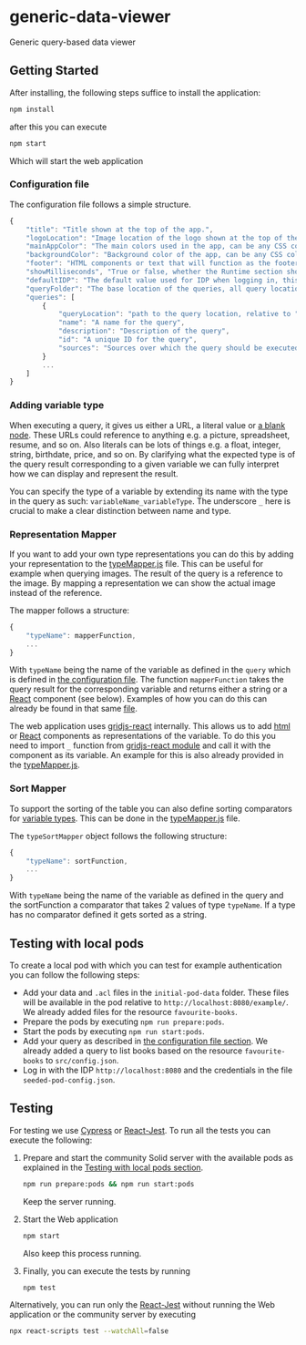 # generic-data-viewer
Generic query-based data viewer


## Getting Started 

After installing, the following steps suffice to install the application:

```bash
npm install 
```

after this you can execute

```bash
npm start
```

Which will start the web application

### Configuration file

The configuration file follows a simple structure. 

```js
{
    "title": "Title shown at the top of the app.",
    "logoLocation": "Image location of the logo shown at the top of the app (relative to public folder.).",
    "mainAppColor": "The main colors used in the app, can be any CSS color.",
    "backgroundColor": "Background color of the app, can be any CSS color.",
    "footer": "HTML components or text that will function as the footer (will be placed in the footer div.)",
    "showMilliseconds", "True or false, whether the Runtime section should show milliseconds or not.",
    "defaultIDP": "The default value used for IDP when logging in, this IDP can be manually changed in the Web app as well. ",
    "queryFolder": "The base location of the queries, all query locations will start from this folder (relative to public folder.)",
    "queries": [
        {
            "queryLocation": "path to the query location, relative to "queryFolder"",
            "name": "A name for the query",
            "description": "Description of the query",
            "id": "A unique ID for the query",
            "sources": "Sources over which the query should be executed"
        }
        ...
    ]
}
```

### Adding variable type

When executing a query, it gives us either a URL, a literal value or [a blank node](https://www.w3.org/TR/rdf12-concepts/#section-blank-nodes).
These URLs could reference to anything e.g. a picture, spreadsheet, resume, and so on.
Also literals can be lots of things e.g. a float, integer, string, birthdate, price, and so on.
By clarifying what the expected type is of the query result corresponding to a given variable 
we can fully interpret how we can display and represent the result. 

You can specify the type of a variable by extending its name with the type in the query as such: `variableName_variableType`.
The underscore `_` here is crucial to make a clear distinction between name and type. 

### Representation Mapper 

If you want to add your own type representations 
you can do this by adding your representation to the [typeMapper.js](./src/typeMapper.js) file. 
This can be useful for example when querying images.
The result of the query is a reference to the image.
By mapping a representation we can show the actual image instead of the reference. 

The mapper follows a structure:

```js
{
    "typeName": mapperFunction,
    ... 
}
```

With `typeName` being the name of the variable as defined in the `query`
which is defined in [the configuration file](#configuration-file). 
The function `mapperFunction` takes the query result for the corresponding variable and 
returns either a string or a [React](https://react.dev/) component (see below).
Examples of how you can do this can already be found in that same [file](./src/typeMapper.js). 

The web application uses [gridjs-react](https://gridjs.io/docs/integrations/react) internally.
This allows us to add [html](https://nl.wikipedia.org/wiki/HyperText_Markup_Language) or 
[React](https://react.dev/) components as representations of the variable.
To do this you need to import `_` function from [gridjs-react module](https://www.npmjs.com/package/gridjs-react) and 
call it with the component as its variable.
An example for this is also already provided in the [typeMapper.js](./src/typeMapper.js).

### Sort Mapper

To support the sorting of the table you can also define sorting comparators for [variable types](#adding-variable-type).
This can be done in the [typeMapper.js](./src/typeMapper.js) file. 

The `typeSortMapper` object follows the following structure: 

```js
{
    "typeName": sortFunction,
    ... 
}
```

With `typeName` being the name of the variable as defined in the query and 
the sortFunction a comparator that takes 2 values of type `typeName`.
If a type has no comparator defined it gets sorted as a string. 

## Testing with local pods 

To create a local pod with which you can test for example authentication you can follow the following steps: 

- Add your data and `.acl` files in the `initial-pod-data` folder. 
  These files will be available in the pod relative to `http://localhost:8080/example/`.
  We already added files for the resource `favourite-books`.
- Prepare the pods by executing `npm run prepare:pods`. 
- Start the pods by executing `npm run start:pods`.
- Add your query as described in [the configuration file section](#configuration-file).
  We already added a query to list books based on the resource `favourite-books` to `src/config.json`.
- Log in with the IDP `http://localhost:8080` and 
  the credentials in the file `seeded-pod-config.json`. 


## Testing 

For testing we use [Cypress](https://www.cypress.io/) or [React-Jest](https://jestjs.io/docs/tutorial-react).
To run all the tests you can execute the following:

1. Prepare and start the community Solid server with the available pods as explained in the [Testing with local pods section](#testing-with-local-pods). 
    ```bash
    npm run prepare:pods && npm run start:pods
    ```
   Keep the server running. 

2. Start the Web application
    ```bash
    npm start
    ```
    Also keep this process running. 
3. Finally, you can execute the tests by running
    ```bash
    npm test
    ```

Alternatively, you can run only the [React-Jest](https://jestjs.io/docs/tutorial-react) without running the Web application or the community server by executing 

```bash
npx react-scripts test --watchAll=false
```


